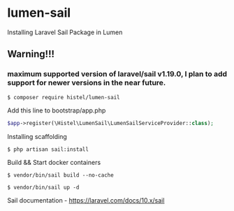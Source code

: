 # lumen-sail
Installing Laravel Sail Package in Lumen


## Warning!!! 
### maximum supported version of laravel/sail v1.19.0, I plan to add support for newer versions in the near future.

```shell
$ composer require histel/lumen-sail
```

Add this line to bootstrap/app.php

```PHP
$app->register(\Histel\LumenSail\LumenSailServiceProvider::class);
```

Installing scaffolding

```shell
$ php artisan sail:install
```

Build && Start docker containers

```shell
$ vendor/bin/sail build --no-cache
```

```shell
$ vendor/bin/sail up -d
```

Sail documentation - https://laravel.com/docs/10.x/sail